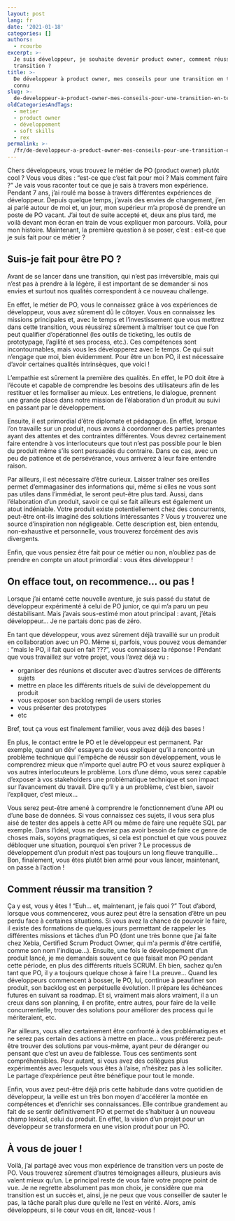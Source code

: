 ```yaml
---
layout: post
lang: fr
date: '2021-01-18'
categories: []
authors:
  - rcourbo
excerpt: >-
  Je suis développeur, je souhaite devenir product owner, comment réussir ma
  transition ?
title: >-
  De développeur à product owner, mes conseils pour une transition en terrain
  connu
slug: >-
  de-developpeur-a-product-owner-mes-conseils-pour-une-transition-en-terrain-connu
oldCategoriesAndTags:
  - metier
  - product owner
  - développement
  - soft skills
  - rex
permalink: >-
  /fr/de-developpeur-a-product-owner-mes-conseils-pour-une-transition-en-terrain-connu/
---
```


Chers développeurs, vous trouvez le métier de PO (product owner) plutôt cool ? Vous vous dites : “est-ce que c’est fait pour moi ? Mais comment faire ?”
Je vais vous raconter tout ce que je sais à travers mon expérience.
Pendant 7 ans, j’ai roulé ma bosse à travers différentes expériences de développeur. Depuis quelque temps, j’avais des envies de changement, j’en ai parlé autour de moi et, un jour, mon supérieur m’a proposé de prendre un poste de PO vacant. J’ai tout de suite accepté et, deux ans plus tard, me voilà devant mon écran en train de vous expliquer mon parcours.
Voilà, pour mon histoire. Maintenant, la première question à se poser, c’est : est-ce que je suis fait pour ce métier ?

## Suis-je fait pour être PO ?

Avant de se lancer dans une transition, qui n’est pas irréversible, mais qui n’est pas à prendre à la légère, il est important de se demander si nos envies et surtout nos qualités correspondent à ce nouveau challenge.

En effet, le métier de PO, vous le connaissez grâce à vos expériences de développeur, vous avez sûrement dû le côtoyer. Vous en connaissez les missions principales et, avec le temps et l’investissement que vous mettrez dans cette transition, vous réussirez sûrement à maîtriser tout ce que l’on peut qualifier d’opérationnel (les outils de ticketing, les outils de prototypage, l’agilité et ses process, etc.). Ces compétences sont incontournables, mais vous les développerez avec le temps. Ce qui suit n’engage que moi, bien évidemment. Pour être un bon PO, il est nécessaire d’avoir certaines qualités intrinsèques, que voici !

L’empathie est sûrement la première des qualités. En effet, le PO doit être à l’écoute et capable de comprendre les besoins des utilisateurs afin de les restituer et les formaliser au mieux. Les entretiens, le dialogue, prennent une grande place dans notre mission de l’élaboration d’un produit au suivi en passant par le développement.

Ensuite, il est primordial d’être diplomate et pédagogue. En effet, lorsque l’on travaille sur un produit, nous avons à coordonner des parties prenantes ayant des attentes et des contraintes différentes. Vous devrez certainement faire entendre à vos interlocuteurs que tout n’est pas possible pour le bien du produit même s’ils sont persuadés du contraire. Dans ce cas, avec un peu de patience et de persévérance, vous arriverez à leur faire entendre raison.

Par ailleurs, il est nécessaire d’être curieux. Laisser traîner ses oreilles permet d’emmagasiner des informations qui, même si elles ne vous sont pas utiles dans l’immédiat, le seront peut-être plus tard. Aussi, dans l’élaboration d’un produit, savoir ce qui se fait ailleurs est également un atout indéniable. Votre produit existe potentiellement chez des concurrents, peut-être ont-ils imaginé des solutions intéressantes ? Vous y trouverez une source d’inspiration non négligeable.
Cette description est, bien entendu, non-exhaustive et personnelle, vous trouverez forcément des avis divergents. 

Enfin, que vous pensiez être fait pour ce métier ou non, n’oubliez pas de prendre en compte un atout primordial : vous êtes développeur !

## On efface tout, on recommence… ou pas !

Lorsque j’ai entamé cette nouvelle aventure, je suis passé du statut de développeur expérimenté à celui de PO junior, ce qui m’a paru un peu déstabilisant. Mais j’avais sous-estimé mon atout principal : avant, j’étais développeur… Je ne partais donc pas de zéro.

En tant que développeur, vous avez sûrement déjà travaillé sur un produit en collaboration avec un PO. Même si, parfois, vous pouvez vous demander : “mais le PO, il fait quoi en fait ???”, vous connaissez la réponse ! Pendant que vous travaillez sur votre projet, vous l’avez déjà vu :

* organiser des réunions et discuter avec d’autres services de différents sujets
* mettre en place les différents rituels de suivi de développement du produit
* vous exposer son backlog rempli de users stories
* vous présenter des prototypes
* etc

Bref, tout ça vous est finalement familier, vous avez déjà des bases !

En plus, le contact entre le PO et le développeur est permanent. Par exemple, quand un dév’ essayera de vous expliquer qu’il a rencontré un problème technique qui l'empêche de réussir son développement, vous le comprendrez mieux que n’importe quel autre PO et vous saurez expliquer à vos autres interlocuteurs le problème. 
Lors d’une démo, vous serez capable d’exposer à vos stakeholders une problématique technique et son impact sur l’avancement du travail. Dire qu’il y a un problème, c’est bien, savoir l’expliquer, c’est mieux…

Vous serez peut-être amené à comprendre le fonctionnement d’une API ou d’une base de données. Si vous connaissez ces sujets, il vous sera plus aisé de tester des appels à cette API ou même de faire une requête SQL par exemple. Dans l’idéal, vous ne devriez pas avoir besoin de faire ce genre de choses mais, soyons pragmatiques, si cela est ponctuel et que vous pouvez débloquer une situation, pourquoi s’en priver ? Le processus de développement d’un produit n’est pas toujours un long fleuve tranquille…
Bon, finalement, vous êtes plutôt bien armé pour vous lancer, maintenant, on passe à l’action !

## Comment réussir ma transition ?

Ça y est, vous y êtes ! “Euh… et, maintenant, je fais quoi ?”
Tout d’abord, lorsque vous commencerez, vous aurez peut être la sensation d’être un peu perdu face à certaines situations. Si vous avez la chance de pouvoir le faire, il existe des formations de quelques jours permettant de rappeler les différentes missions et tâches d’un PO (dont une très bonne que j’ai faite chez Xebia, Certified Scrum Product Owner, qui m'a permis d'être certifié, comme son nom l'indique...).
Ensuite, une fois le développement d’un produit lancé, je me demandais souvent ce que faisait mon PO pendant cette période, en plus des différents rituels SCRUM. Eh bien, sachez qu’en tant que PO, il y a toujours quelque chose à faire ! La preuve...
Quand les développeurs commencent à bosser, le PO, lui, continue à peaufiner son produit, son backlog est en perpétuelle évolution. 
Il prépare les échéances futures en suivant sa roadmap. 
Et si, vraiment mais alors vraiment, il a un creux dans son planning, il en profite, entre autres, pour faire de la veille concurrentielle, trouver des solutions pour améliorer des process qui le mériteraient, etc. 

Par ailleurs, vous allez certainement être confronté à des problématiques et ne serez pas certain des actions à mettre en place... vous préférerez peut-être trouver des solutions par vous-même, ayant peur de déranger ou pensant que c’est un aveu de faiblesse. Tous ces sentiments sont compréhensibles. Pour autant, si vous avez des collègues plus expérimentés avec lesquels vous êtes à l’aise, n’hésitez pas à les solliciter. Le partage d’expérience peut être bénéfique pour tout le monde.

Enfin, vous avez peut-être déjà pris cette habitude dans votre quotidien de développeur, la veille est un très bon moyen d'accélérer la montée en compétences et d’enrichir ses connaissances. Elle contribue grandement au fait de se sentir définitivement PO et permet de s’habituer à un nouveau champ lexical, celui du produit. En effet, la vision d’un projet pour un développeur se transformera en une vision produit pour un PO.

## À vous de jouer !

Voilà, j’ai partagé avec vous mon expérience de transition vers un poste de PO. Vous trouverez sûrement d’autres témoignages ailleurs, plusieurs avis valent mieux qu’un. Le principal reste de vous faire votre propre point de vue. Je ne regrette absolument pas mon choix, je considère que ma transition est un succès et, ainsi, je ne peux que vous conseiller de sauter le pas, la tâche paraît plus dure qu’elle ne l’est en vérité.
Alors, amis développeurs, si le cœur vous en dit, lancez-vous !
